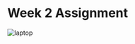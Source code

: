 # Week 2 Assignment
![laptop](https://user-images.githubusercontent.com/67982673/160246793-93235a4c-de1b-4f04-83a6-d15572d71950.png)

